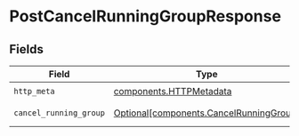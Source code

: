 # PostCancelRunningGroupResponse


## Fields

| Field                                                                                    | Type                                                                                     | Required                                                                                 | Description                                                                              |
| ---------------------------------------------------------------------------------------- | ---------------------------------------------------------------------------------------- | ---------------------------------------------------------------------------------------- | ---------------------------------------------------------------------------------------- |
| `http_meta`                                                                              | [components.HTTPMetadata](../../models/components/httpmetadata.md)                       | :heavy_check_mark:                                                                       | N/A                                                                                      |
| `cancel_running_group`                                                                   | [Optional[components.CancelRunningGroup]](../../models/components/cancelrunninggroup.md) | :heavy_minus_sign:                                                                       | a list of any objects                                                                    |